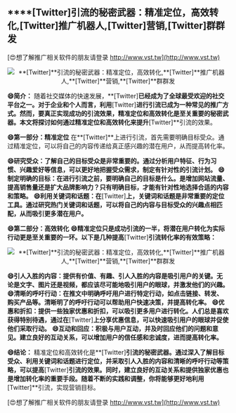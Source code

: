## ****[Twitter]**引流的秘密武器：精准定位，高效转化,**[Twitter]**推广机器人,**[Twitter]**营销,**[Twitter]**群群发**

[😍想了解推广相关软件的朋友请登录 http://www.vst.tw](http://www.vst.tw)

 <center><img src="https://vst.tw/MP4/tuiguang/png/2.png" alt="**[Twitter]**引流的秘密武器：精准定位，高效转化,**[Twitter]**推广机器人,**[Twitter]**营销,**[Twitter]**群群发"></center>

**😄简介：**
随着社交媒体的快速发展，**[Twitter]**已经成为了全球最受欢迎的社交平台之一。对于企业和个人而言，利用**[Twitter]**进行引流已成为一种常见的推广方式。然而，要真正实现成功的引流效果，精准定位和高效转化是至关重要的秘密武器。本文将探讨如何通过精准定位和高效转化来提升**[Twitter]**引流的效果。

**😄第一部分：精准定位**
在**[Twitter]**上进行引流，首先需要明确目标受众。通过精准定位，可以将自己的内容传递给真正感兴趣的潜在用户，从而提高转化率。

**😄研究受众：了解自己的目标受众是非常重要的。通过分析用户特征、行为习惯、兴趣爱好等信息，可以更好地把握受众需求，制定有针对性的引流计划。**
**😄制定明确的目标：在进行引流之前，要明确自己的目标是什么。是增加网站流量、提高销售量还是扩大品牌影响力？只有明确目标，才能有针对性地选择合适的内容和策略。**
**😄利用关键词和话题：在**[Twitter]**上，关键词和话题是非常重要的定位工具。通过研究热门关键词和话题，可以将自己的内容与目标受众的兴趣点相匹配，从而吸引更多潜在用户。**

**😄第二部分：高效转化**
**😄精准定位只是成功引流的一半，将潜在用户转化为实际行动更是至关重要的一环。以下是几种提高**[Twitter]**引流转化率的有效策略：**

 <center><img src="https://vst.tw/MP4/tuiguang/png/4.png" alt="**[Twitter]**引流的秘密武器：精准定位，高效转化,**[Twitter]**推广机器人,**[Twitter]**营销,**[Twitter]**群群发"></center>

**😄引人入胜的内容：提供有价值、有趣、引人入胜的内容是吸引用户的关键。无论是文字、图片还是视频，都应该尽可能地吸引用户的眼球，并激发他们的兴趣。**
**😄清晰的呼吁行动：在推文中明确呼吁用户进行特定行动，如点击链接、转发、购买产品等。清晰明了的呼吁行动可以帮助用户快速决策，并提高转化率。**
**😄优惠和折扣：提供一些独家优惠和折扣，可以吸引更多用户进行转化。人们总是喜欢获得特别待遇，通过在**[Twitter]**上分享优惠信息，可以快速吸引用户的眼球并促使他们采取行动。**
**😄互动和回应：积极与用户互动，并及时回应他们的问题和意见。建立良好的互动关系，可以增加用户的信任感和忠诚度，进而提高转化率。**

**😄结论：**
精准定位和高效转化是**[Twitter]**引流的秘密武器。通过深入了解目标受众、利用关键词和话题进行定位，并采取引人入胜的内容和清晰的呼吁行动等策略，可以提高**[Twitter]**引流的效果。同时，建立良好的互动关系和提供独家优惠也是增加转化率的重要手段。随着不断的实践和调整，你将能够更好地利用**[Twitter]**引流，实现营销目标。

[😍想了解推广相关软件的朋友请登录 http://www.vst.tw](http://www.vst.tw)



